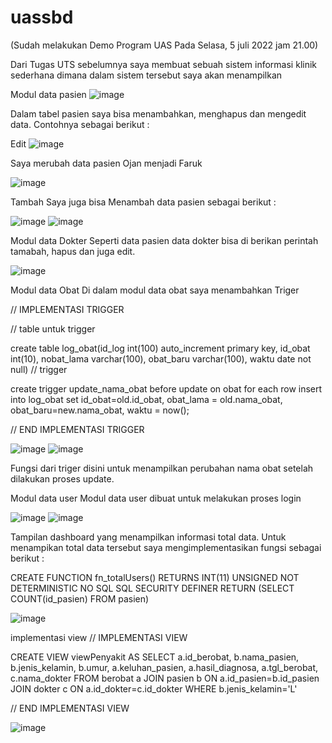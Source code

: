 # uassbd

(Sudah melakukan Demo Program UAS Pada Selasa, 5 juli 2022 jam 21.00)

Dari Tugas UTS sebelumnya saya membuat sebuah sistem informasi klinik sederhana dimana dalam sistem tersebut saya akan menampilkan

Modul data pasien
![image](https://user-images.githubusercontent.com/101730390/177023174-3c508d8a-4606-41e6-9b05-e4d2b3b77e56.png)


Dalam tabel pasien saya bisa menambahkan, menghapus dan mengedit data. Contohnya sebagai berikut :

Edit
![image](https://user-images.githubusercontent.com/101730390/177023221-4207f515-f965-4815-9166-ae4797d5b211.png)


Saya merubah data pasien Ojan menjadi Faruk

![image](https://user-images.githubusercontent.com/101730390/177023245-df09a526-6ff4-499e-af53-9302e93749ae.png)


Tambah
Saya juga bisa Menambah data pasien sebagai berikut :

![image](https://user-images.githubusercontent.com/101730390/177023279-6eefe554-1053-4fa5-8c7d-1124d37a9e59.png)
![image](https://user-images.githubusercontent.com/101730390/177023284-a848a3ee-854e-4d9c-baab-19aaf7271148.png)


Modul data Dokter
Seperti data pasien data dokter bisa di berikan perintah tamabah, hapus dan juga edit.

![image](https://user-images.githubusercontent.com/101730390/177023301-63d58c89-f554-4e80-b42c-80891c124b41.png)


Modul data Obat
Di dalam modul data obat saya menambahkan Triger

// IMPLEMENTASI TRIGGER

// table untuk trigger

create table log_obat(id_log int(100) auto_increment primary key, id_obat int(10), nobat_lama varchar(100), obat_baru varchar(100), waktu date not null) // trigger

create trigger update_nama_obat before update on obat for each row insert into log_obat set id_obat=old.id_obat, obat_lama = old.nama_obat, obat_baru=new.nama_obat, waktu = now();

// END IMPLEMENTASI TRIGGER

![image](https://user-images.githubusercontent.com/101730390/177023449-bdae0dcb-5c27-46fc-8043-da4f4a92e6dd.png)
![image](https://user-images.githubusercontent.com/101730390/177023455-9e719b09-7b8b-4492-a5eb-c051a3d31a17.png)


Fungsi dari triger disini untuk menampilkan perubahan nama obat setelah dilakukan proses update.

Modul data user
Modul data user dibuat untuk melakukan proses login

![image](https://user-images.githubusercontent.com/101730390/177023609-976df45a-010a-40da-a55f-5a225a603b29.png)
![image](https://user-images.githubusercontent.com/101730390/177023726-e2ca86e9-eecd-4a7a-92d2-c57f889add61.png)

Tampilan dashboard yang menampilkan informasi total data. Untuk menampikan total data tersebut saya mengimplementasikan fungsi sebagai berikut :

CREATE FUNCTION fn_totalUsers() RETURNS INT(11) UNSIGNED NOT DETERMINISTIC NO SQL SQL SECURITY DEFINER RETURN (SELECT COUNT(id_pasien) FROM pasien)

![image](https://user-images.githubusercontent.com/101730390/177024853-7f576efa-7b54-4ef9-8664-eaa4b38de5a4.png)



implementasi view
// IMPLEMENTASI VIEW

CREATE VIEW viewPenyakit AS SELECT a.id_berobat, b.nama_pasien, b.jenis_kelamin, b.umur, a.keluhan_pasien, a.hasil_diagnosa, a.tgl_berobat, c.nama_dokter FROM berobat a JOIN pasien b ON a.id_pasien=b.id_pasien JOIN dokter c ON a.id_dokter=c.id_dokter WHERE b.jenis_kelamin='L'

// END IMPLEMENTASI VIEW

![image](https://user-images.githubusercontent.com/101730390/177024840-35960c94-82b3-411b-a3eb-db1ca37a3cc0.png)

